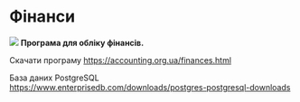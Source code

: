# Фінанси

<img src="https://accounting.org.ua/images/dollar.ico" /> <b>Програма для обліку фінансів.</b>

Скачати програму      https://accounting.org.ua/finances.html

База даних PostgreSQL https://www.enterprisedb.com/downloads/postgres-postgresql-downloads
